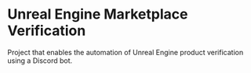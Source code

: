 # Unreal Engine Marketplace Verification

Project that enables the automation of Unreal Engine product verification using a Discord bot. 

